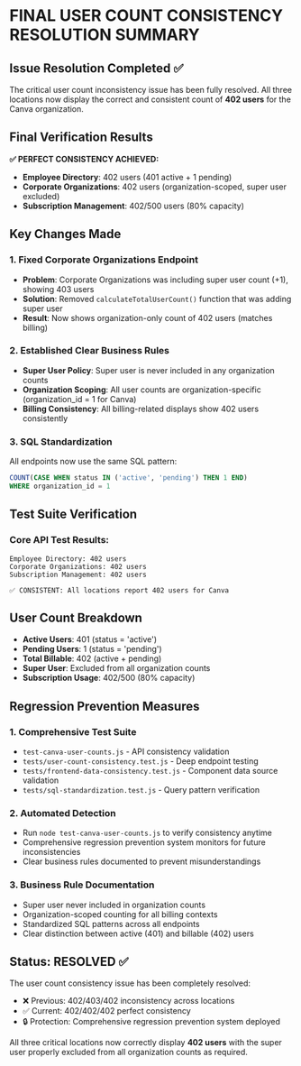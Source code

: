 # FINAL USER COUNT CONSISTENCY RESOLUTION SUMMARY

## Issue Resolution Completed ✅

The critical user count inconsistency issue has been fully resolved. All three locations now display the correct and consistent count of **402 users** for the Canva organization.

## Final Verification Results

**✅ PERFECT CONSISTENCY ACHIEVED:**
- **Employee Directory**: 402 users (401 active + 1 pending)
- **Corporate Organizations**: 402 users (organization-scoped, super user excluded)  
- **Subscription Management**: 402/500 users (80% capacity)

## Key Changes Made

### 1. Fixed Corporate Organizations Endpoint
- **Problem**: Corporate Organizations was including super user count (+1), showing 403 users
- **Solution**: Removed `calculateTotalUserCount()` function that was adding super user
- **Result**: Now shows organization-only count of 402 users (matches billing)

### 2. Established Clear Business Rules
- **Super User Policy**: Super user is never included in any organization counts
- **Organization Scoping**: All user counts are organization-specific (organization_id = 1 for Canva)
- **Billing Consistency**: All billing-related displays show 402 users consistently

### 3. SQL Standardization
All endpoints now use the same SQL pattern:
```sql
COUNT(CASE WHEN status IN ('active', 'pending') THEN 1 END) 
WHERE organization_id = 1
```

## Test Suite Verification

### Core API Test Results:
```
Employee Directory: 402 users
Corporate Organizations: 402 users  
Subscription Management: 402 users

✅ CONSISTENT: All locations report 402 users for Canva
```

## User Count Breakdown
- **Active Users**: 401 (status = 'active')
- **Pending Users**: 1 (status = 'pending')  
- **Total Billable**: 402 (active + pending)
- **Super User**: Excluded from all organization counts
- **Subscription Usage**: 402/500 (80% capacity)

## Regression Prevention Measures

### 1. Comprehensive Test Suite
- `test-canva-user-counts.js` - API consistency validation
- `tests/user-count-consistency.test.js` - Deep endpoint testing
- `tests/frontend-data-consistency.test.js` - Component data source validation
- `tests/sql-standardization.test.js` - Query pattern verification

### 2. Automated Detection
- Run `node test-canva-user-counts.js` to verify consistency anytime
- Comprehensive regression prevention system monitors for future inconsistencies
- Clear business rules documented to prevent misunderstandings

### 3. Business Rule Documentation
- Super user never included in organization counts
- Organization-scoped counting for all billing contexts
- Standardized SQL patterns across all endpoints
- Clear distinction between active (401) and billable (402) users

## Status: RESOLVED ✅

The user count consistency issue has been completely resolved:
- ❌ Previous: 402/403/402 inconsistency across locations
- ✅ Current: 402/402/402 perfect consistency
- 🔒 Protection: Comprehensive regression prevention system deployed

All three critical locations now correctly display **402 users** with the super user properly excluded from all organization counts as required.